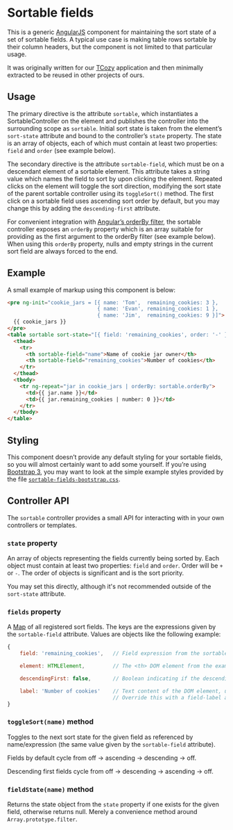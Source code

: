 # Sortable fields

This is a generic [AngularJS][] component for maintaining the sort state of a
set of sortable fields.  A typical use case is making table rows sortable by
their column headers, but the component is not limited to that particular
usage.

It was originally written for our [TCozy][] application and then minimally
extracted to be reused in other projects of ours.

[AngularJS]: https://angularjs.org
[TCozy]: https://mullinslab.microbiol.washington.edu/tcozy/


## Usage

The primary directive is the attribute `sortable`, which instantiates a
SortableController on the element and publishes the controller into the
surrounding scope as `sortable`.  Initial sort state is taken from the
element’s `sort-state` attribute and bound to the controller’s `state`
property.  The state is an array of objects, each of which must contain at
least two properties: `field` and `order` (see example below).

The secondary directive is the attribute `sortable-field`, which must be on a
descendant element of a sortable element.  This attribute takes a string value
which names the field to sort by upon clicking the element.  Repeated clicks on
the element will toggle the sort direction, modifying the sort state of the
parent sortable controller using its `toggleSort()` method.  The first click on
a sortable field uses ascending sort order by default, but you may change this
by adding the `descending-first` attribute.

For convenient integration with [Angular’s orderBy filter][], the sortable
controller exposes an `orderBy` property which is an array suitable for
providing as the first argument to the orderBy filter (see example below).
When using this `orderBy` property, nulls and empty strings in the current sort
field are always forced to the end.

[Angular’s orderBy filter]: https://docs.angularjs.org/api/ng/filter/orderBy


## Example

A small example of markup using this component is below:

```html
<pre ng-init="cookie_jars = [{ name: 'Tom',  remaining_cookies: 3 },
                             { name: 'Evan', remaining_cookies: 1 },
                             { name: 'Jim',  remaining_cookies: 9 }]">
  {{ cookie_jars }}
</pre>
<table sortable sort-state="[{ field: 'remaining_cookies', order: '-' }]">
  <thead>
    <tr>
      <th sortable-field="name">Name of cookie jar owner</th>
      <th sortable-field="remaining_cookies">Number of cookies</th>
    </tr>
  </thead>
  <tbody>
    <tr ng-repeat="jar in cookie_jars | orderBy: sortable.orderBy">
      <td>{{ jar.name }}</td>
      <td>{{ jar.remaining_cookies | number: 0 }}</td>
    </tr>
  </tbody>
</table>
```

## Styling

This component doesn’t provide any default styling for your sortable fields, so
you will almost certainly want to add some yourself.  If you’re using
[Bootstrap 3][], you may want to look at the simple example styles provided by
the file [`sortable-fields-bootstrap.css`][].

[Bootstrap 3]: https://getbootstrap.com/docs/3.3/
[`sortable-fields-bootstrap.css`]: sortable-fields-bootstrap.css


## Controller API

The `sortable` controller provides a small API for interacting with in your own
controllers or templates.

### `state` property

An array of objects representing the fields currently being sorted by.  Each
object must contain at least two properties: `field` and `order`.  Order will
be `+` or `-`.  The order of objects is significant and is the sort priority.

You may set this directly, although it's not recommended outside of the
`sort-state` attribute.

### `fields` property

A [Map]() of all registered sort fields.  The keys are the expressions given by
the `sortable-field` attribute.  Values are objects like the following example:

```js
{
    field: 'remaining_cookies',   // Field expression from the sortable-field attribute value

    element: HTMLElement,         // The <th> DOM element from the example above

    descendingFirst: false,       // Boolean indicating if the descending-first attribute was present

    label: 'Number of cookies'    // Text content of the DOM element, useful for building richer UIs.
                                  // Override this with a field-label attribute.
}
```

[Map]: https://developer.mozilla.org/en-US/docs/Web/JavaScript/Reference/Global_Objects/Map

### `toggleSort(name)` method

Toggles to the next sort state for the given field as referenced by
name/expression (the same value given by the `sortable-field` attribute).

Fields by default cycle from off → ascending → descending → off.

Descending first fields cycle from off → descending → ascending → off.

### `fieldState(name)` method

Returns the state object from the `state` property if one exists for the given
field, otherwise returns null.  Merely a convenience method around
`Array.prototype.filter`.

